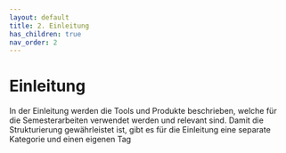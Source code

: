 ```yaml
---
layout: default
title: 2. Einleitung
has_children: true
nav_order: 2
---
```


# Einleitung

In der Einleitung werden die Tools und Produkte beschrieben, welche für die Semesterarbeiten verwendet werden und relevant sind. Damit die Strukturierung gewährleistet ist, gibt es für die Einleitung eine separate Kategorie und einen eigenen Tag